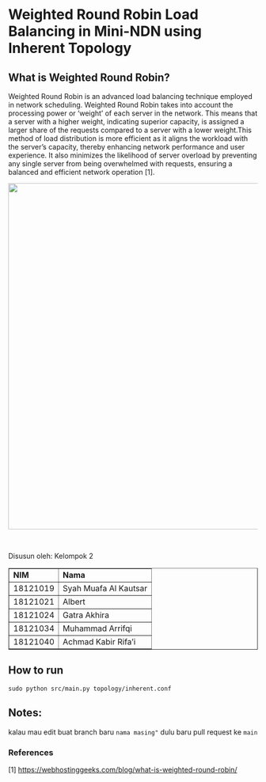 # Weighted Round Robin Load Balancing in Mini-NDN using Inherent Topology                                         
## What is Weighted Round Robin?
Weighted Round Robin is an advanced load balancing technique employed in network scheduling. Weighted Round Robin takes into account the processing power or ‘weight’ of each server in the network. This means that a server with a higher weight, indicating superior capacity, is assigned a larger share of the requests compared to a server with a lower weight.This method of load distribution is more efficient as it aligns the workload with the server’s capacity, thereby enhancing network performance and user experience. It also minimizes the likelihood of server overload by preventing any single server from being overwhelmed with requests, ensuring a balanced and efficient network operation [1].

<p align="center">
  <img src="https://www.mdpi.com/sensors/sensors-20-07342/article_deploy/html/images/sensors-20-07342-g002.png" width="700"/>
</p>

<br>
<p>Disusun oleh: Kelompok 2</p>
<table border = "1">
  <tr>
    <td><b>NIM</b></td>
    <td><b>Nama</b></td>
  </tr>
  
   <tr>
    <td>18121019</td>
    <td>Syah Muafa Al Kautsar</td>
  </tr>

  <tr>
    <td>18121021</td>
    <td>Albert</td>
  </tr>
  
  <tr>
    <td>18121024</td>
    <td>Gatra Akhira</td>
  </tr>
  
  <tr>
    <td>18121034</td>
    <td>Muhammad Arrifqi</td>
  </tr>

  <tr>
    <td>18121040</td>
    <td>Achmad Kabir Rifa’i</td>
  </tr>
</table>

## How to run
`sudo python src/main.py topology/inherent.conf`

## Notes:
kalau mau edit buat branch baru `nama masing"` dulu baru pull request ke `main`

### References
[1] https://webhostinggeeks.com/blog/what-is-weighted-round-robin/
